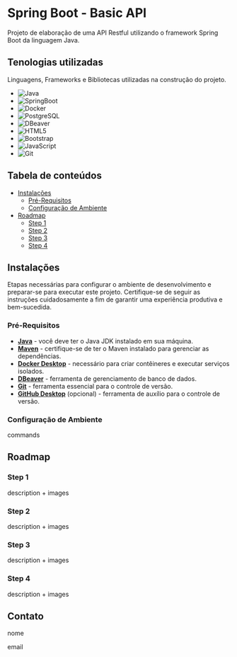 
# Spring Boot - Basic API

Projeto de elaboração de uma API Restful utilizando o framework Spring Boot da linguagem Java.



## Tenologias utilizadas
Linguagens, Frameworks e Bibliotecas utilizadas na construção do projeto.

* ![Java](https://img.shields.io/badge/Java-ED8B00?style=for-the-badge&logo=openjdk&logoColor=white)
* ![SpringBoot](https://img.shields.io/badge/SpringBoot-6DB33F?style=flat-square&logo=Spring&logoColor=white)
* ![Docker](https://img.shields.io/badge/Docker-0db7ed?style=for-the-badge&logo=docker&logoColor=white)
* ![PostgreSQL](https://img.shields.io/badge/PostgreSQL-4169E1?style=for-the-badge&logo=postgresql&logoColor=white)
* ![DBeaver](https://img.shields.io/badge/DBeaver-1F365F?style=for-the-badge&logo=dbeaver&logoColor=white)
* ![HTML5](https://img.shields.io/badge/HTML5-E34F26?style=flat-square&logo=HTML5&logoColor=white)
* ![Bootstrap](https://img.shields.io/badge/Bootstrap-563D7C?style=for-the-badge&logo=bootstrap&logoColor=white)
* ![JavaScript](https://img.shields.io/badge/JavaScript-F7DF1E?style=for-the-badge&logo=javascript&logoColor=black)
* ![Git](https://img.shields.io/badge/Git-F05032?style=for-the-badge&logo=git&logoColor=white)

## Tabela de conteúdos

* [Instalações](#instalações)
  * [Pré-Requisitos](#pré-requisitos)
  * [Configuração de Ambiente](#configuração-de-ambiente)
* [Roadmap](#roadmap)
  * [Step 1](#step-1)
  * [Step 2](#step-2)
  * [Step 3](#step-3)
  * [Step 4](#step-4)


## Instalações

Etapas necessárias para configurar o ambiente de desenvolvimento e preparar-se para executar este projeto. Certifique-se de seguir as instruções cuidadosamente a fim de garantir uma experiência produtiva e bem-sucedida.

 ### Pré-Requisitos
 - **[Java](https://www.oracle.com/br/java/technologies/downloads/#jdk21-windows)** - você deve ter o Java JDK instalado em sua máquina.
 - **[Maven](https://maven.apache.org/)** - certifique-se de ter o Maven instalado para gerenciar as dependências.
- **[Docker Desktop](https://www.docker.com/products/docker-desktop/)** - necessário para criar contêineres e executar serviços isolados.
- **[DBeaver](https://dbeaver.io/download/)** - ferramenta de gerenciamento de banco de dados.
- **[Git](https://git-scm.com/downloads)** - ferramenta essencial para o controle de versão.
- **[GitHub Desktop](https://desktop.github.com/)** (opcional) - ferramenta de auxílio para o controle de versão.

 ### Configuração de Ambiente
 commands
## Roadmap
 ### Step 1
 description + images

 ### Step 2
 description + images

 ### Step 3
 description + images

 ### Step 4
 description + images

## Contato
nome 

email


